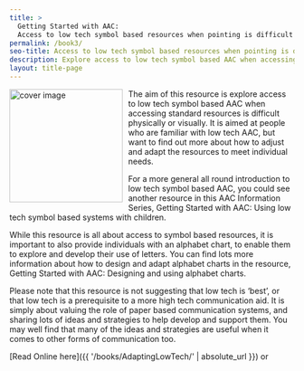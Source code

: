 ```yaml
---
title: >
  Getting Started with AAC:
  Access to low tech symbol based resources when pointing is difficult
permalink: /book3/
seo-title: Access to low tech symbol based resources when pointing is difficult | AAC Books - Ace Centre
description: Explore access to low tech symbol based AAC when accessing standard resources is difficult physically or visually
layout: title-page
---
```


<p><img src="{{ '/assets/images/CoverAccessToLowTechSymbol.png' | absolute_url }}" alt="cover image" style="width: 200px; float: left; margin: 0px 10px 8px 0px;"></p>

The aim of this resource is explore access to low tech symbol based AAC when accessing standard resources is difficult physically or visually. It is aimed at people who are familiar with low tech AAC, but want to find out more about how to adjust and adapt the resources to meet individual needs.

For a more general all round introduction to low tech symbol based AAC, you could see another resource in this AAC Information Series, Getting Started with AAC: Using low tech symbol based systems with children.

While this resource is all about access to symbol based resources, it is important to also provide individuals with an alphabet chart, to enable them to explore and develop their use of letters. You can find lots more information about how to design and adapt alphabet charts in the resource, Getting Started with AAC: Designing and using alphabet charts.

Please note that this resource is not suggesting that low tech is ‘best’, or that low tech is a prerequisite to a more high tech communication aid. It is simply about valuing the role of paper based communication systems, and sharing lots of ideas and strategies to help develop and support them. You may well find that many of the ideas and strategies are useful when it comes to other forms of communication too.

[Read Online here]({{ '/books/AdaptingLowTech/' | absolute_url }}) or

<a href="https://geo.itunes.apple.com/gb/book/getting-started-aac-access/id1090919031?mt=11" style="display:inline-block;overflow:hidden;background:url(//linkmaker.itunes.apple.com/assets/shared/badges/en-gb/ibooks-lrg.svg) no-repeat;width:110px;height:40px;background-size:contain;"></a>

